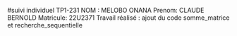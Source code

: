 #suivi individuel TP1-231
NOM : MELOBO ONANA 
Prenom: CLAUDE BERNOLD
Matricule: 22U2371
Travail réalisé : ajout du code somme_matrice et recherche_sequentielle
